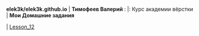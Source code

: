 

**elek3k/elek3k.github.io** | **Тимофеев Валерий**
: |:
Курс академии вёрстки | **Мои Домашние задания**

 | [Lesson_12](https://elek3k.github.io/lesson_12/index.html "Урок 12")
